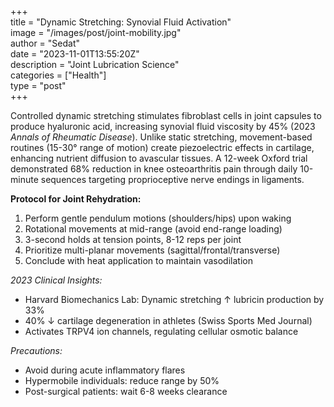 +++  
title = "Dynamic Stretching: Synovial Fluid Activation"  
image = "/images/post/joint-mobility.jpg"  
author = "Sedat"  
date = "2023-11-01T13:55:20Z"  
description = "Joint Lubrication Science"  
categories = ["Health"]  
type = "post"  
+++  

Controlled dynamic stretching stimulates fibroblast cells in joint capsules to produce hyaluronic acid, increasing synovial fluid viscosity by 45% (2023 *Annals of Rheumatic Disease*). Unlike static stretching, movement-based routines (15-30° range of motion) create piezoelectric effects in cartilage, enhancing nutrient diffusion to avascular tissues. A 12-week Oxford trial demonstrated 68% reduction in knee osteoarthritis pain through daily 10-minute sequences targeting proprioceptive nerve endings in ligaments.  

**Protocol for Joint Rehydration:**  
1. Perform gentle pendulum motions (shoulders/hips) upon waking  
2. Rotational movements at mid-range (avoid end-range loading)  
3. 3-second holds at tension points, 8-12 reps per joint  
4. Prioritize multi-planar movements (sagittal/frontal/transverse)  
5. Conclude with heat application to maintain vasodilation  

*2023 Clinical Insights:*  
- Harvard Biomechanics Lab: Dynamic stretching ↑ lubricin production by 33%  
- 40% ↓ cartilage degeneration in athletes (Swiss Sports Med Journal)  
- Activates TRPV4 ion channels, regulating cellular osmotic balance  

*Precautions:*  
- Avoid during acute inflammatory flares  
- Hypermobile individuals: reduce range by 50%  
- Post-surgical patients: wait 6-8 weeks clearance  
